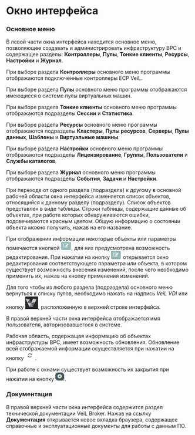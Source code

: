 # Окно интерфейса

###  Основное меню

В левой части окна интерфейса находится основное меню,
позволяющее  создавать и администрировать инфраструктуру ВРС и содержащее разделы: **Контроллеры**,
**Пулы**, **Тонкие клиенты**, **Ресурсы**, **Настройки** и  **Журнал**. 

При выборе раздела **Контроллеры** основного меню программы отображаются подключенные контроллеры ECP VeiL.

При выборе раздела **Пулы** основного меню программы отображаются имеющиеся в системе пулы виртуальных машин.

При выборе раздела **Тонкие клиенты** основного меню программы отображаются 
подразделы **Сессии** и **Статистика**.

При выборе раздела **Ресурсы** основного меню программы отображаются 
подразделы **Кластеры**, **Пулы ресурсов**, **Серверы**, **Пулы данных**, **Шаблоны** и **Виртуальные машины**.
 
При выборе раздела **Настройки** основного меню программы отображаются 
подразделы **Лицензирование**, **Группы**, **Пользователи** и **Службы каталогов**.

При выборе раздела **Журнал** основного меню программы отображаются подразделы **События**, 
**Задачи** и **Настройки**.

При переходе от одного раздела (подраздела) к другому в основной рабочей области
окна интерфейса изменяется список объектов, относящийся к данному
разделу (подразделу). Список объектов представлен в виде таблицы. Строки таблицы, содержащие 
данные об объектах, при работе которых обнаруживаются ошибки, подсвечиваются красным цветом. 
Общую информацию о состоянии объекта можно
получить, нажав на его название.

При отображении информации некоторые объекты или параметры помечаются кнопкой 
![image](../../_assets/common/edit.png), 
для них предусмотрена возможность редактирования. 
При нажатии на кнопку ![image](../../_assets/common/edit.png)  открывается окно редактирования соответствующего 
параметра или объекта, в котором существует возможность внесения изменений, 
после чего необходимо применить их, нажав на кнопку применения изменений.

Для того чтобы из любого раздела (подраздела) основного меню вернуться к списку пулов, 
необходимо нажать на надпись *VeiL VDI* или
кнопку ![image](../../_assets/common/veil.png), 
расположенную в верхней строке интерфейса.

В правой верхней части окна интерфейса отображается имя пользователя, авторизовавшегося в системе.

Рабочая область, содержащая информацию об объектах инфраструктуры ВРС, имеет возможность обновления. 
Обновление всей отображаемой информации осуществляется при нажатии на кнопку ![image](../../_assets/common/update.png).

При работе с окнами существует возможность их закрытия при нажатии на кнопку ![image](../../_assets/common/close.png).

###  Документация

В правой верхней части окна интерфейса содержится раздел технической документации VeiL Broker. 
Нажав на ссылку **Документация** открывается новое вкладка браузера, содержащее 
справочные и эксплуатационные документы для работы с данным ПО.